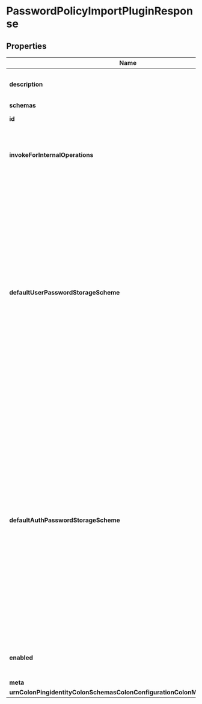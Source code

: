 

# PasswordPolicyImportPluginResponse


## Properties

| Name | Type | Description | Notes |
|------------ | ------------- | ------------- | -------------|
|**description** | **String** | A description for this Plugin |  [optional] |
|**schemas** | **List&lt;EnumpasswordPolicyImportPluginSchemaUrn&gt;** |  |  |
|**id** | **String** | Name of the Plugin |  |
|**invokeForInternalOperations** | **Boolean** | Indicates whether the plug-in should be invoked for internal operations. |  [optional] |
|**defaultUserPasswordStorageScheme** | **List&lt;String&gt;** | Specifies the names of the password storage schemes to be used for encoding passwords contained in attributes with the user password syntax for entries that do not include the ds-pwp-password-policy-dn attribute specifying which password policy is to be used to govern them. |  [optional] |
|**defaultAuthPasswordStorageScheme** | **List&lt;String&gt;** | Specifies the names of password storage schemes that to be used for encoding passwords contained in attributes with the auth password syntax for entries that do not include the ds-pwp-password-policy-dn attribute specifying which password policy should be used to govern them. |  [optional] |
|**enabled** | **Boolean** | Indicates whether the plug-in is enabled for use. |  |
|**meta** | [**MetaMeta**](MetaMeta.md) |  |  [optional] |
|**urnColonPingidentityColonSchemasColonConfigurationColonMessagesColon20** | [**MetaUrnPingidentitySchemasConfigurationMessages20**](MetaUrnPingidentitySchemasConfigurationMessages20.md) |  |  [optional] |



